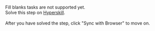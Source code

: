 Fill blanks tasks are not supported yet. <br>Solve this step on <a href="https://hyperskill.org/learn/step/47533">Hyperskill</a>. <br><br>After you have solved the step, click "Sync with Browser"  to move on.